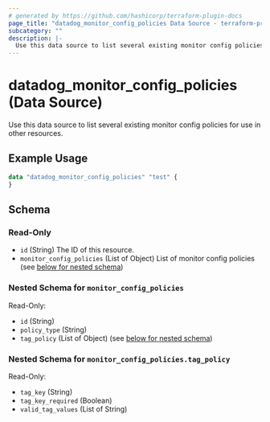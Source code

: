 ```yaml
---
# generated by https://github.com/hashicorp/terraform-plugin-docs
page_title: "datadog_monitor_config_policies Data Source - terraform-provider-datadog"
subcategory: ""
description: |-
  Use this data source to list several existing monitor config policies for use in other resources.
---
```


# datadog_monitor_config_policies (Data Source)

Use this data source to list several existing monitor config policies for use in other resources.

## Example Usage

```terraform
data "datadog_monitor_config_policies" "test" {
}
```

<!-- schema generated by tfplugindocs -->
## Schema

### Read-Only

- `id` (String) The ID of this resource.
- `monitor_config_policies` (List of Object) List of monitor config policies (see [below for nested schema](#nestedatt--monitor_config_policies))

<a id="nestedatt--monitor_config_policies"></a>
### Nested Schema for `monitor_config_policies`

Read-Only:

- `id` (String)
- `policy_type` (String)
- `tag_policy` (List of Object) (see [below for nested schema](#nestedobjatt--monitor_config_policies--tag_policy))

<a id="nestedobjatt--monitor_config_policies--tag_policy"></a>
### Nested Schema for `monitor_config_policies.tag_policy`

Read-Only:

- `tag_key` (String)
- `tag_key_required` (Boolean)
- `valid_tag_values` (List of String)


